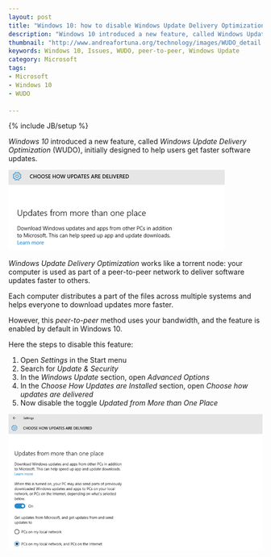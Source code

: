 ```yaml
---
layout: post
title: "Windows 10: how to disable Windows Update Delivery Optimization (WUDO)"
description: "Windows 10 introduced a new feature, called Windows Update Delivery Optimization (WUDO), initially designed to help users get faster software updates."
thumbnail: "http://www.andreafortuna.org/technology/images/WUDO_detail.png"
keywords: Windows 10, Issues, WUDO, peer-to-peer, Windows Update
category: Microsoft
tags: 
- Microsoft
- Windows 10
- WUDO

---
```

{% include JB/setup %}


*Windows 10* introduced a new feature, called *Windows Update Delivery Optimization* (WUDO), initially designed to help users get faster software updates.

![WUDO](/technology/images/WUDO_detail.png)
<!-- more -->

*Windows Update Delivery Optimization* works like a torrent node: your computer is used as part of a peer-to-peer network to deliver software updates faster to others.

Each computer distributes a part of the files across multiple systems and helps everyone to download updates more faster.

However, this *peer-to-peer* method uses your bandwidth, and the feature is enabled by default in Windows 10.

Here the steps to disable this feature:

1. Open *Settings* in the Start menu
2. Search for *Update & Security*
3. In the *Windows Update* section, open *Advanced Options*
4. In the *Choose How Updates are Installed* section, open *Choose how updates are delivered*
5. Now disable the toggle *Updated from More than One Place*

![WUDO](/technology/images/WUDO.png)

